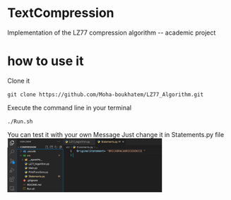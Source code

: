 # TextCompression
Implementation of the LZ77 compression algorithm -- academic project

# how to use it

Clone it 
```
git clone https://github.com/Moha-boukhatem/LZ77_Algorithm.git
```

Execute the command line in your terminal 

```
./Run.sh
```
You can test it with your own Message Just change it in Statements.py file 
  <img src="Screenshot.png" width="350" title="hover text">
